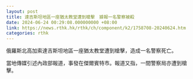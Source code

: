 ```yaml
---
layout: post
title: 達吉斯坦地區一座猶太教堂遭到槍擊　據報一名警察被殺
date: 2024-06-24 00:29:08.000000000 +08:00
link: https://news.rthk.hk/rthk/ch/component/k2/1758708-20240624.htm
categories: rthk
---
```


俄羅斯北高加索達吉斯坦地區一座猶太教堂遭到槍擊，造成一名警察死亡。

當地傳媒引述內政部報道，事發在傑爾賓特市。報道又指，一間警察局亦遭到槍擊。
